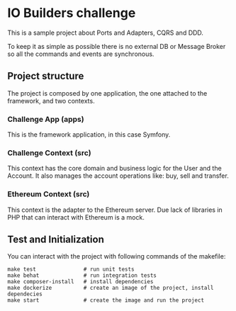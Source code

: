 # IO Builders challenge

This is a sample project about Ports and Adapters, CQRS and DDD.

To keep it as simple as possible there is no external DB or Message Broker so all the commands and events are synchronous.

## Project structure

The project is composed by one application, the one attached to the framework, and two contexts.

### Challenge App (apps)

This is the framework application, in this case Symfony.

### Challenge Context (src)

This context has the core domain and business logic for the User and the Account. It also manages the account operations
like: buy, sell and transfer.

### Ethereum Context (src)

This context is the adapter to the Ethereum server. Due lack of libraries in PHP that can interact with Ethereum is a mock.

## Test and Initialization

You can interact with the project with following commands of the makefile:

```
make test               # run unit tests
make behat              # run integration tests
make composer-install   # install dependencies
make dockerize          # create an image of the project, install dependecies
make start              # create the image and run the project
```